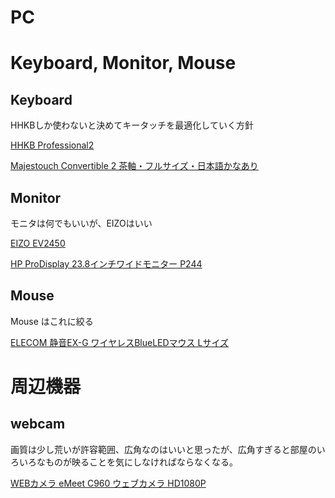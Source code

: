 # PC

# Keyboard, Monitor, Mouse 

## Keyboard 
HHKBしか使わないと決めてキータッチを最適化していく方針

[HHKB Professional2](https://www.pfu.fujitsu.com/hhkeyboard/hhkbpro2/)

[Majestouch Convertible 2 茶軸・フルサイズ・日本語かなあり](https://www.diatec.co.jp/products/det.php?prod_c=1870)

## Monitor 
モニタは何でもいいが、EIZOはいい

[EIZO EV2450](https://www.eizo.co.jp/support/db/products/model/EV2450)

[HP ProDisplay 23.8インチワイドモニター P244](https://jp.ext.hp.com/monitors/business/p244/)

## Mouse

Mouse はこれに絞る

[ELECOM 静音EX-G ワイヤレスBlueLEDマウス Lサイズ](https://www.elecom.co.jp/products/M-XGL10DBSBK.html)



# 周辺機器
 
## webcam
画質は少し荒いが許容範囲、広角なのはいいと思ったが、広角すぎると部屋のいろいろなものが映ることを気にしなければならなくなる。

[WEBカメラ eMeet C960 ウェブカメラ HD1080P](https://www.amazon.co.jp/gp/product/B07MBQ1PT3/ref=ppx_yo_dt_b_asin_title_o05_s00?ie=UTF8&psc=1)
